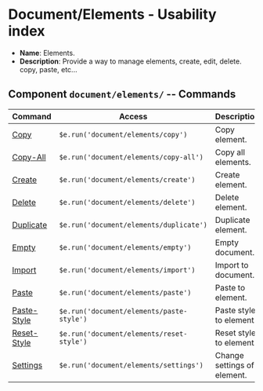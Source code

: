 # Document/Elements - Usability index
 
*  **Name**: Elements.
*  **Description**: Provide a way to manage elements, create, edit, delete. copy, paste, etc...

## Component `document/elements/` -- Commands
| Command                                                | Access                                             | Description         
|--------------------------------------------------------|----------------------------------------------------|-----------------------------------------
| [Copy](../commands/copy/usability.md)                  | `$e.run('document/elements/copy')`                 | Copy element. 
| [Copy-All](../commands/copy-all/usability.md)          | `$e.run('document/elements/copy-all')`             | Copy all elements. 
| [Create](../commands/create/usability.md)              | `$e.run('document/elements/create')`               | Create element. 
| [Delete](../commands/delete/usability.md)              | `$e.run('document/elements/delete')`               | Delete element. 
| [Duplicate](../commands/duplicate/usability.md)        | `$e.run('document/elements/duplicate')`            | Duplicate element. 
| [Empty](../commands/empty/usability.md)                | `$e.run('document/elements/empty')`                | Empty document. 
| [Import](../commands/import/usability.md)              | `$e.run('document/elements/import')`               | Import to document. 
| [Paste](../commands/paste/usability.md)                | `$e.run('document/elements/paste')`                | Paste to element. 
| [Paste-Style](../commands/paste-style/usability.md)    | `$e.run('document/elements/paste-style')`          | Paste style to element. 
| [Reset-Style](../commands/reset-style/usability.md)    | `$e.run('document/elements/reset-style')`          | Reset style to element. 
| [Settings](../commands/settings/usability.md)          | `$e.run('document/elements/settings')`             | Change settings of element. 
